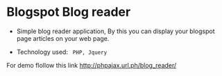 Blogspot Blog reader
========


* Simple blog reader application, By this you can display your blogspot page articles on your web page.

* Technology used: ``` PHP, Jquery```

For demo flollow this link
http://phpajax.url.ph/blog_reader/ 
